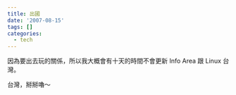 ```yaml
---
title: 出國
date: '2007-08-15'
tags: []
categories:
  - tech
---
```

因為要出去玩的關係，所以我大概會有十天的時間不會更新 Info Area 跟 Linux 台灣。  
  
台灣，掰掰嚕～